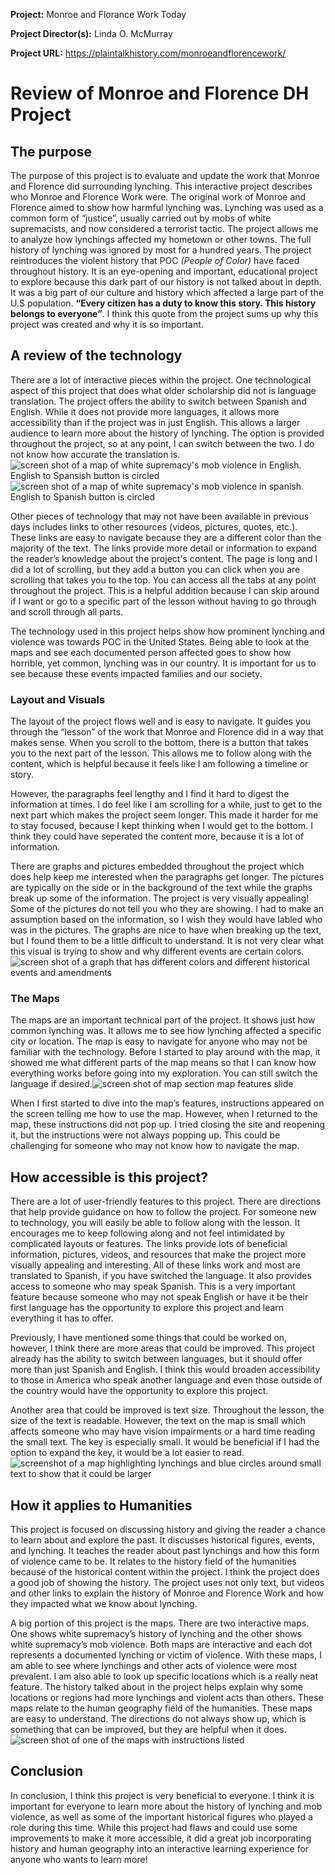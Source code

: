**Project:**
Monroe and Florance Work Today 

**Project Director(s):**
Linda O. McMurray

**Project URL:**
https://plaintalkhistory.com/monroeandflorencework/



# Review of Monroe and Florence DH Project

## The purpose

The purpose of this project is to evaluate and update the work that Monroe and Florence did surrounding lynching. This interactive project describes who Monroe and Florence Work were. The original work of Monroe and Florence aimed to show how harmful lynching was. Lynching was used as a common form of “justice”, usually carried out by mobs of white supremacists, and now considered a terrorist tactic. The project allows me to analyze how lynchings affected my hometown or other towns. The full history of lynching was ignored by most for a hundred years. The project reintroduces the violent history that POC _(People of Color)_ have faced throughout history. It is an eye-opening and important, educational project to explore because this dark part of our history is not talked about in depth. It was a big part of our culture and history which affected a large part of the U.S population. **“Every citizen has a duty to know this story. This history belongs to everyone”**. I think this quote from the project sums up why this project was created and why it is so important.   

## A review of the technology 

There are a lot of interactive pieces within the project. One technological aspect of this project that does what older scholarship did not is language translation. The project offers the ability to switch between Spanish and English. While it does not provide more languages, it allows more accessibility than if the project was in just English. This allows a larger audience to learn more about the history of lynching. The option is provided throughout the project, so at any point, I can switch between the two. I do not know how accurate the translation is.![screen shot of a map of white supremacy's mob violence in English. English to Spansish button is circled](https://averylayne01.github.io/averylayne01/images/EngMap.png) 
![screen shot of a map of white supremacy's mob violence in spanish. English to Spanish button is circled](https://averylayne01.github.io/averylayne01/images/SpanMap.png)

Other pieces of technology that may not have been available in previous days includes links to other resources (videos, pictures, quotes, etc.). These links are easy to navigate because they are a different color than the majority of the text. The links provide more detail or information to expand the reader’s knowledge about the project's content. The page is long and I did a lot of scrolling, but they add a button you can click when you are scrolling that takes you to the top. You can access all the tabs at any point throughout the project. This is a helpful addition because I can skip around if I want or go to a specific part of the lesson without having to go through and scroll through all parts. 

The technology used in this project helps show how prominent lynching and violence was towards POC in the United States. Being able to look at the maps and see each documented person affected goes to show how horrible, yet common, lynching was in our country. It is important for us to see because these events impacted families and our society.  

### Layout and Visuals 
	
The layout of the project flows well and is easy to navigate. It guides you through the “lesson” of the work that Monroe and Florence did in a way that makes sense. When you scroll to the bottom, there is a button that takes you to the next part of the lesson. This allows me to follow along with the content, which is helpful because it feels like I am following a timeline or story. 

However, the paragraphs feel lengthy and I find it hard to digest the information at times. I do feel like I am scrolling for a while, just to get to the next part which makes the project seem longer. This made it harder for me to stay focused, because I kept thinking when I would get to the bottom. I think they could have seperated the content more, because it is a lot of information. 
	
There are graphs and pictures embedded throughout the project which does help keep me interested when the paragraphs get longer. The pictures are typically on the side or in the background of the text while the graphs break up some of the information. The project is very visually appealing! Some of the pictures do not tell you who they are showing. I had to make an assumption based on the information, so I wish they would have labled who was in the pictures. The graphs are nice to have when breaking up the text, but I found them to be a little difficult to understand. It is not very clear what this visual is trying to show and why different events are certain colors.![screen shot of a graph that has different colors and different historical events and amendments](https://averylayne01.github.io/averylayne01/images/graphs.png)

### The Maps
	
The maps are an important technical part of the project. It shows just how common lynching was. It allows me to see how lynching affected a specific city or location. The map is easy to navigate for anyone who may not be familiar with the technology. Before I started to play around with the map, it showed me what different parts of the map means so that I can know how everything works before going into my exploration. You can still switch the language if desired.![screen shot of map section map features slide](https://averylayne01.github.io/averylayne01/images/MapInstructions.png)

When I first started to dive into the map’s features, instructions appeared on the screen telling me how to use the map. However, when I returned to the map, these instructions did not pop up. I tried closing the site and reopening it, but the instructions were not always popping up. This could be challenging for someone who may not know how to navigate the map. 

## How accessible is this project?

There are a lot of user-friendly features to this project. There are directions that help provide guidance on how to follow the project. For someone new to technology, you will easily be able to follow along with the lesson. It encourages me to keep following along and not feel intimidated by complicated layouts or features. The links provide lots of beneficial information, pictures, videos, and resources that make the project more visually appealing and interesting. All of these links work and most are translated to Spanish, if you have switched the language. It also provides access to someone who may speak Spanish. This is a very important feature because someone who may not speak English or have it be their first language has the opportunity to explore this project and learn everything it has to offer. 

Previously, I have mentioned some things that could be worked on, however, I think there are more areas that could be improved. This project already has the ability to switch between languages, but it should offer more than just Spanish and English. I think this would broaden accessibility to those in America who speak another language and even those outside of the country would have the opportunity to explore this project. 

Another area that could be improved is text size. Throughout the lesson, the size of the text is readable. However, the text on the map is small which affects someone who may have vision impairments or a hard time reading the small text. The key is especially small. It would be beneficial if I had the option to expand the key, it would be a lot easier to read.![screenshot of a map highlighting lynchings and blue circles around small text to show that it could be larger](https://averylayne01.github.io/averylayne01/images/TextMap.jpeg)

## How it applies to Humanities

This project is focused on discussing history and giving the reader a chance to learn about and explore the past. It discusses historical figures, events, and lynching. It teaches the reader about past lynchings and how this form of violence came to be. It relates to the history field of the humanities because of the historical content within the project. I think the project does a good job of showing the history. The project uses not only text, but videos and other links to explain the history of Monroe and Florence Work and how they impacted what we know about lynching. 
	
A big portion of this project is the maps. There are two interactive maps. One shows white supremacy’s history of lynching and the other shows white supremacy’s mob violence. Both maps are interactive and each dot represents a documented lynching or victim of violence. With these maps, I am able to see where lynchings and other acts of violence were most prevalent. I am also able to look up specific locations which is a really neat feature. The history talked about in the project helps explain why some locations or regions had more lynchings and violent acts than others. These maps relate to the human geography field of the humanities. These maps are easy to understand. The directions do not always show up, which is something that can be improved, but they are helpful when it does.![screen shot of one of the maps with instructions listed](https://averylayne01.github.io/averylayne01/images/MapInstructions2.png)

## Conclusion

In conclusion, I think this project is very beneficial to everyone. I think it is important for everyone to learn more about the history of lynching and mob violence, as well as some of the important historical figures who played a role during this time. While this project had flaws and could use some improvements to make it more accessible, it did a great job incorporating history and human geography into an interactive learning experience for anyone who wants to learn more! 






